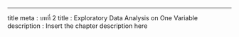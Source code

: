 ---
title meta  : บทที่ 2
title       : Exploratory Data Analysis on One Variable
description : Insert the chapter description here